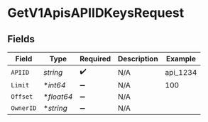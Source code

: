# GetV1ApisAPIIDKeysRequest


## Fields

| Field              | Type               | Required           | Description        | Example            |
| ------------------ | ------------------ | ------------------ | ------------------ | ------------------ |
| `APIID`            | *string*           | :heavy_check_mark: | N/A                | api_1234           |
| `Limit`            | **int64*           | :heavy_minus_sign: | N/A                | 100                |
| `Offset`           | **float64*         | :heavy_minus_sign: | N/A                |                    |
| `OwnerID`          | **string*          | :heavy_minus_sign: | N/A                |                    |